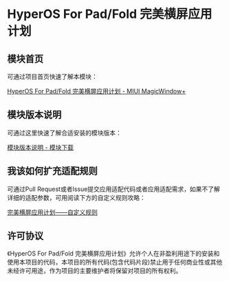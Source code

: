 # HyperOS For Pad/Fold 完美横屏应用计划

## 模块首页

可通过项目首页快速了解本模块：

<a href="https://hyper-magic-window.sothx.com/" target="_blank">HyperOS For Pad/Fold 完美横屏应用计划 - MIUI MagicWindow+</a>


## 模块版本说明

可通过这里快速了解合适安装的模块版本：

<a href="https://hyper-magic-window.sothx.com/module-download.html" target="_blank">模块版本说明 - 模块下载</a>



## 我该如何扩充适配规则

可通过Pull Request或者Issue提交应用适配代码或者应用适配需求，如果不了解详细的适配参数，可用阅读下方的自定义规则攻略：

<a href="https://hyper-magic-window.sothx.com/custom-config.html" target="_blank">完美横屏应用计划——自定义规则</a>


## 许可协议

《HyperOS For Pad/Fold 完美横屏应用计划》允许个人在非盈利用途下的安装和使用本项目的代码，本项目的所有代码(包含代码片段)禁止用于任何商业性或其他未经许可用途，作为项目的主要维护者将保留对项目的所有权利。



